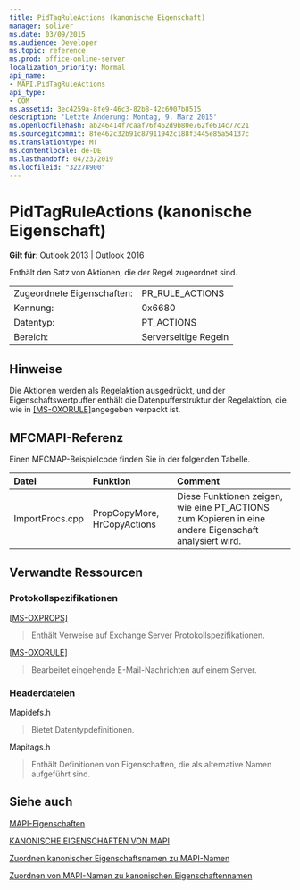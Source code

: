 ```yaml
---
title: PidTagRuleActions (kanonische Eigenschaft)
manager: soliver
ms.date: 03/09/2015
ms.audience: Developer
ms.topic: reference
ms.prod: office-online-server
localization_priority: Normal
api_name:
- MAPI.PidTagRuleActions
api_type:
- COM
ms.assetid: 3ec4259a-8fe9-46c3-82b8-42c6907b8515
description: 'Letzte Änderung: Montag, 9. März 2015'
ms.openlocfilehash: ab246414f7caaf76f462d9b80e762fe614c77c21
ms.sourcegitcommit: 8fe462c32b91c87911942c188f3445e85a54137c
ms.translationtype: MT
ms.contentlocale: de-DE
ms.lasthandoff: 04/23/2019
ms.locfileid: "32278900"
---
```

# <a name="pidtagruleactions-canonical-property"></a>PidTagRuleActions (kanonische Eigenschaft)

  
  
**Gilt für**: Outlook 2013 | Outlook 2016 
  
Enthält den Satz von Aktionen, die der Regel zugeordnet sind. 
  
|||
|:-----|:-----|
|Zugeordnete Eigenschaften:  <br/> |PR_RULE_ACTIONS  <br/> |
|Kennung:  <br/> |0x6680  <br/> |
|Datentyp:  <br/> |PT_ACTIONS  <br/> |
|Bereich:  <br/> |Serverseitige Regeln  <br/> |
   
## <a name="remarks"></a>Hinweise

Die Aktionen werden als Regelaktion ausgedrückt, und der Eigenschaftswertpuffer enthält die Datenpufferstruktur der Regelaktion, die wie in [[MS-OXORULE]](https://msdn.microsoft.com/library/70ac9436-501e-43e2-9163-20d2b546b886%28Office.15%29.aspx)angegeben verpackt ist.
  
## <a name="mfcmapi-reference"></a>MFCMAPI-Referenz

Einen MFCMAP-Beispielcode finden Sie in der folgenden Tabelle.
  
|**Datei**|**Funktion**|**Comment**|
|:-----|:-----|:-----|
|ImportProcs.cpp  <br/> |PropCopyMore, HrCopyActions  <br/> |Diese Funktionen zeigen, wie eine PT_ACTIONS zum Kopieren in eine andere Eigenschaft analysiert wird.  <br/> |
   
## <a name="related-resources"></a>Verwandte Ressourcen

### <a name="protocol-specifications"></a>Protokollspezifikationen

[[MS-OXPROPS]](https://msdn.microsoft.com/library/f6ab1613-aefe-447d-a49c-18217230b148%28Office.15%29.aspx)
  
> Enthält Verweise auf Exchange Server Protokollspezifikationen.
    
[[MS-OXORULE]](https://msdn.microsoft.com/library/70ac9436-501e-43e2-9163-20d2b546b886%28Office.15%29.aspx)
  
> Bearbeitet eingehende E-Mail-Nachrichten auf einem Server.
    
### <a name="header-files"></a>Headerdateien

Mapidefs.h
  
> Bietet Datentypdefinitionen.
    
Mapitags.h
  
> Enthält Definitionen von Eigenschaften, die als alternative Namen aufgeführt sind.
    
## <a name="see-also"></a>Siehe auch



[MAPI-Eigenschaften](mapi-properties.md)
  
[KANONISCHE EIGENSCHAFTEN VON MAPI](mapi-canonical-properties.md)
  
[Zuordnen kanonischer Eigenschaftsnamen zu MAPI-Namen](mapping-canonical-property-names-to-mapi-names.md)
  
[Zuordnen von MAPI-Namen zu kanonischen Eigenschaftennamen](mapping-mapi-names-to-canonical-property-names.md)

